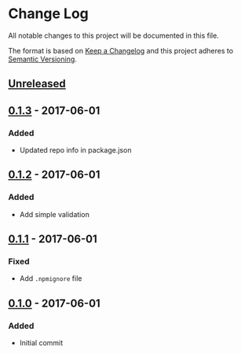 # Change Log
All notable changes to this project will be documented in this file.

The format is based on [Keep a Changelog](http://keepachangelog.com/)
and this project adheres to [Semantic Versioning](http://semver.org/).

## [Unreleased][]

## [0.1.3][] - 2017-06-01
### Added
- Updated repo info in package.json

## [0.1.2][] - 2017-06-01
### Added
- Add simple validation

## [0.1.1][] - 2017-06-01
### Fixed
- Add `.npmignore` file

## [0.1.0][] - 2017-06-01
### Added
- Initial commit

[Unreleased]: https://github.com/joshaguilarah/page-load-timer/compare/v0.1.3...HEAD
[0.1.3]: https://github.com/joshaguilarah/page-load-timer/compare/v0.1.2...v0.1.3
[0.1.2]: https://github.com/joshaguilarah/page-load-timer/compare/v0.1.1...v0.1.2
[0.1.1]: https://github.com/joshaguilarah/page-load-timer/compare/v0.1.0...v0.1.1
[0.1.0]: https://github.com/joshaguilarah/page-load-timer/tree/v0.1.0